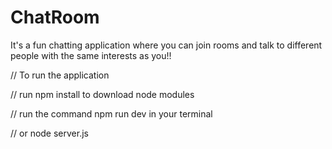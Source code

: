 # ChatRoom
It's a fun chatting application where you can join rooms and talk to different people with the same interests as you!!


// To run the application 

// run npm install to download node modules

// run the command npm run dev in your terminal 

// or node server.js
